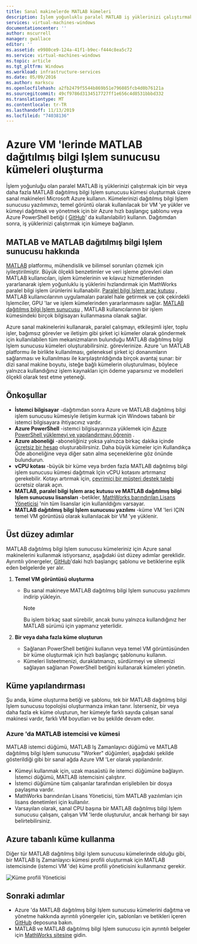 ```yaml
---
title: Sanal makinelerde MATLAB kümeleri
description: İşlem yoğunluklu paralel MATLAB iş yüklerinizi çalıştırmak için kümelerdeki dağıtılmış bilgi Işlem sunucusu kümeleri oluşturmak üzere Microsoft Azure sanal makineler kullanın
services: virtual-machines-windows
documentationcenter: ''
author: mscurrell
manager: gwallace
editor: ''
ms.assetid: e9980ce9-124a-41f1-b9ec-f444c8ea5c72
ms.service: virtual-machines-windows
ms.topic: article
ms.tgt_pltfrm: Windows
ms.workload: infrastructure-services
ms.date: 05/09/2016
ms.author: markscu
ms.openlocfilehash: a2fb2479f5544b869b51e796085fcb4d0b76121a
ms.sourcegitcommit: 49cf9786d3134517727ff1e656c4d8531bbbd332
ms.translationtype: MT
ms.contentlocale: tr-TR
ms.lasthandoff: 11/13/2019
ms.locfileid: "74038136"
---
```

# <a name="create-matlab-distributed-computing-server-clusters-on-azure-vms"></a>Azure VM 'lerinde MATLAB dağıtılmış bilgi Işlem sunucusu kümeleri oluşturma
İşlem yoğunluğu olan paralel MATLAB iş yüklerinizi çalıştırmak için bir veya daha fazla MATLAB dağıtılmış bilgi Işlem sunucusu kümesi oluşturmak üzere sanal makineleri Microsoft Azure kullanın. Kümelerinizi dağıtılmış bilgi Işlem sunucusu yazılımınızı, temel görüntü olarak kullanılacak bir VM 'ye yükler ve kümeyi dağıtmak ve yönetmek için bir Azure hızlı başlangıç şablonu veya Azure PowerShell betiği ( [GitHub](https://github.com/Azure/azure-quickstart-templates/tree/master/matlab-cluster)' da kullanılabilir) kullanın. Dağıtımdan sonra, iş yüklerinizi çalıştırmak için kümeye bağlanın.

## <a name="about-matlab-and-matlab-distributed-computing-server"></a>MATLAB ve MATLAB dağıtılmış bilgi Işlem sunucusu hakkında
[MATLAB](https://www.mathworks.com/products/matlab/) platformu, mühendislik ve bilimsel sorunları çözmek için iyileştirilmiştir. Büyük ölçekli benzetimler ve veri işleme görevleri olan MATLAB kullanıcıları, işlem kümelerinin ve kılavuz hizmetlerinden yararlanarak işlem yoğunluklu iş yüklerini hızlandırmak için MathWorks paralel bilgi işlem ürünlerini kullanabilir. [Paralel bilgi Işlem araç kutusu](https://www.mathworks.com/products/parallel-computing/) , MATLAB kullanıcılarının uygulamaları paralel hale getirmek ve çok çekirdekli Işlemciler, GPU 'lar ve işlem kümelerinden yararlanmasını sağlar. [MATLAB dağıtılmış bilgi Işlem sunucusu](https://www.mathworks.com/products/distriben/) , MATLAB kullanıcılarının bir işlem kümesindeki birçok bilgisayarı kullanmasına olanak sağlar.

Azure sanal makinelerini kullanarak, paralel çalışmayı, etkileşimli işler, toplu işler, bağımsız görevler ve iletişim gibi şirket içi kümeler olarak göndermek için kullanılabilen tüm mekanizmaların bulunduğu MATLAB dağıtılmış bilgi Işlem sunucusu kümeleri oluşturabilirsiniz. görevlerinize. Azure 'un MATLAB platformu ile birlikte kullanılması, geleneksel şirket içi donanımların sağlanması ve kullanılması ile karşılaştırıldığında birçok avantaj sunar: bir dizi sanal makine boyutu, isteğe bağlı kümelerin oluşturulması, böylece yalnızca kullandığınız işlem kaynakları için ödeme yaparsınız ve modelleri ölçekli olarak test etme yeteneği.  

## <a name="prerequisites"></a>Önkoşullar
* **İstemci bilgisayar** -dağıtımdan sonra Azure ve MATLAB dağıtılmış bilgi işlem sunucusu kümesiyle iletişim kurmak için Windows tabanlı bir istemci bilgisayara ihtiyacınız vardır.
* **Azure PowerShell** -istemci bilgisayarınıza yüklemek için [Azure PowerShell yüklemeyi ve yapılandırmayı öğrenin](/powershell/azure/overview) .
* **Azure aboneliği** -aboneliğiniz yoksa yalnızca birkaç dakika içinde [ücretsiz bir hesap](https://azure.microsoft.com/free/) oluşturabilirsiniz. Daha büyük kümeler için Kullandıkça Öde aboneliğine veya diğer satın alma seçeneklerine göz önünde bulundurun.
* **vCPU kotası** -büyük bir küme veya bırden fazla MATLAB dağıtılmış bilgi işlem sunucusu kümesi dağıtmak Için vCPU kotasını artırmanız gerekebilir. Kotayı artırmak için, [çevrimiçi bir müşteri destek talebi](https://azure.microsoft.com/blog/2014/06/04/azure-limits-quotas-increase-requests/) ücretsiz olarak açın.
* **MATLAB, paralel bilgi Işlem araç kutusu ve MATLAB dağıtılmış bilgi Işlem sunucusu lisansları** -betikler, [MathWorks barındırılan Lisans Yöneticisi](https://www.mathworks.com/help/install/license-management.html) 'nin tüm lisanslar için kullanıldığını varsayar.  
* **MATLAB dağıtılmış bilgi Işlem sunucusu yazılımı** -küme VM 'leri IÇIN temel VM görüntüsü olarak kullanılacak bir VM 'ye yüklenir.

## <a name="high-level-steps"></a>Üst düzey adımlar
MATLAB dağıtılmış bilgi Işlem sunucusu kümeleriniz için Azure sanal makinelerini kullanmak istiyorsanız, aşağıdaki üst düzey adımlar gereklidir. Ayrıntılı yönergeler, [GitHub](https://github.com/Azure/azure-quickstart-templates/tree/master/matlab-cluster)'daki hızlı başlangıç şablonu ve betiklerine eşlik eden belgelerde yer alır.

1. **Temel VM görüntüsü oluşturma**  

   * Bu sanal makineye MATLAB dağıtılmış bilgi Işlem sunucusu yazılımını indirip yükleyin.

     > [!NOTE]
     > Bu işlem birkaç saat sürebilir, ancak bunu yalnızca kullandığınız her MATLAB sürümü için yapmanız yeterlidir.   
     >
     >
2. **Bir veya daha fazla küme oluşturun**  

   * Sağlanan PowerShell betiğini kullanın veya temel VM görüntüsünden bir küme oluşturmak için hızlı başlangıç şablonunu kullanın.   
   * Kümeleri listeetmenizi, duraklatmanızı, sürdürmeyi ve silmenizi sağlayan sağlanan PowerShell betiğini kullanarak kümeleri yönetin.

## <a name="cluster-configurations"></a>Küme yapılandırması
Şu anda, küme oluşturma betiği ve şablonu, tek bir MATLAB dağıtılmış bilgi Işlem sunucusu topolojisi oluşturmanıza imkan tanır. İsterseniz, bir veya daha fazla ek küme oluşturun, her kümeyle farklı sayıda çalışan sanal makinesi vardır, farklı VM boyutları ve bu şekilde devam eder.

### <a name="matlab-client-and-cluster-in-azure"></a>Azure 'da MATLAB istemcisi ve kümesi
MATLAB istemci düğümü, MATLAB Iş Zamanlayıcı düğümü ve MATLAB dağıtılmış bilgi Işlem sunucusu "Worker" düğümleri, aşağıdaki şekilde gösterildiği gibi bir sanal ağda Azure VM 'Ler olarak yapılandırılır.


* Kümeyi kullanmak için, uzak masaüstü ile istemci düğümüne bağlayın. İstemci düğümü, MATLAB istemcisini çalıştırır.
* İstemci düğümüne tüm çalışanlar tarafından erişilebilen bir dosya paylaşma vardır.
* MathWorks barındırılan Lisans Yöneticisi, tüm MATLAB yazılımları için lisans denetimleri için kullanılır.
* Varsayılan olarak, sanal CPU başına bir MATLAB dağıtılmış bilgi Işlem sunucusu çalışanı, çalışan VM 'lerde oluşturulur, ancak herhangi bir sayı belirtebilirsiniz.

## <a name="use-an-azure-based-cluster"></a>Azure tabanlı küme kullanma
Diğer tür MATLAB dağıtılmış bilgi Işlem sunucusu kümelerinde olduğu gibi, bir MATLAB Iş Zamanlayıcı kümesi profili oluşturmak için MATLAB istemcisinde (istemci VM 'de) küme profili yöneticisini kullanmanız gerekir.

![Küme profili Yöneticisi](./media/matlab-mdcs-cluster/cluster_profile_manager.png)

## <a name="next-steps"></a>Sonraki adımlar
* Azure 'da MATLAB dağıtılmış bilgi Işlem sunucusu kümelerini dağıtma ve yönetme hakkında ayrıntılı yönergeler için, şablonları ve betikleri içeren [GitHub](https://github.com/Azure/azure-quickstart-templates/tree/master/matlab-cluster) deposuna bakın.
* MATLAB ve MATLAB dağıtılmış bilgi Işlem sunucusu için ayrıntılı belgeler için [MathWorks sitesine](https://www.mathworks.com/) gidin.
